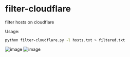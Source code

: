 # filter-cloudflare
filter hosts on cloudflare

Usage:

```bash
python filter-cloudflare.py -l hosts.txt > filtered.txt
```

![image](https://github.com/s3rgeym/filter-cloudflare/assets/12753171/c1913043-89e6-401a-9c9e-fcdc2b27cac3)
![image](https://github.com/s3rgeym/filter-cloudflare/assets/12753171/1b1e71f9-7f47-461e-a6bb-ae7dc4f68cb1)

